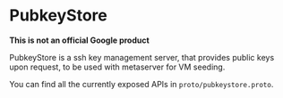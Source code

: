 # PubkeyStore

**This is not an official Google product**

PubkeyStore is a ssh key management server, that provides public keys upon request, to be used with metaserver for VM seeding.

You can find all the currently exposed APIs in `proto/pubkeystore.proto`.
